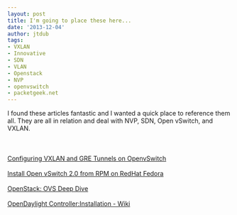 ```yaml
---
layout: post
title: I'm going to place these here...
date: '2013-12-04'
author: jtdub
tags:
- VXLAN
- Innovative
- SDN
- VLAN
- Openstack
- NVP
- openvswitch
- packetgeek.net
---
```


I found these articles fantastic and I wanted a quick place to reference them all. They are all in relation and deal with NVP, SDN, Open vSwitch, and VXLAN.
<br/>
<br/>
<br/>
<br/>
<a href="http://networkstatic.net/configuring-vxlan-and-gre-tunnels-on-openvswitch/" target="_blank" title="Configuring VXLAN and GRE Tunnels on OpenvSwitch">
 Configuring VXLAN and GRE Tunnels on OpenvSwitch
</a>
<br/>
<br/>
<a href="http://networkstatic.net/install-open-vswitch-v2-0-rpm-redhat-fedora/?utm_source=twitterfeed&amp;utm_medium=twitter" target="_blank" title="Install Open vSwitch 2.0 from RPM on RedHat Fedora">
 Install Open vSwitch 2.0 from RPM on RedHat Fedora
</a>
<br/>
<br/>
<a href="http://openvswitch.org/slides/OpenStack-131107.pdf" target="_blank" title="OpenStack: OVS Deep Dive">
 OpenStack: OVS Deep Dive
</a>
<br/>
<br/>
<a href="https://wiki.opendaylight.org/view/OpenDaylight_Controller:Installation" target="_blank" title="OpenDaylight Controller:Installation - Wiki">
 OpenDaylight Controller:Installation - Wiki
</a>